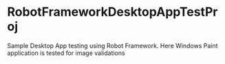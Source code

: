 # RobotFrameworkDesktopAppTestProj
Sample Desktop App testing using Robot Framework. Here Windows Paint application is tested for image validations
